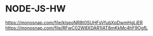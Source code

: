 # NODE-JS-HW

https://monosnap.com/file/klseoNR8t0SUHFsVfubXpDwmHgLjER
https://monosnap.com/file/RFwC02W8XDAR1IAT8mKkMc4hF9OgfL